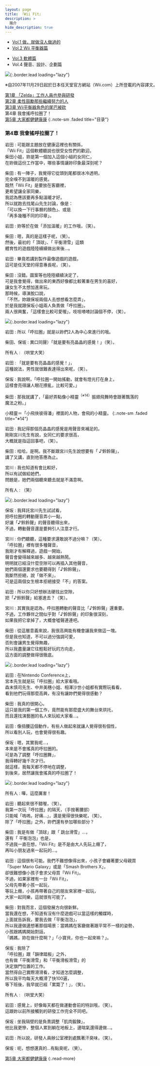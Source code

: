 ```yaml
---
layout: page
title: 『Wii Fit』 
description: >
  简介
hide_description: true
---
```


<nav class="pagination heading clearfix" role="navigation">
  <ul>
    <li class="pagination-item">
      <a href="../../vol1/1/">
        Vol.1 做，就做沒人做過的
      </a>
    </li>
    <li class="pagination-item">
      <a href="../../vol2/1/">
        Vol.2 Wii 平衡器篇
      </a>
    </li>
  </ul>
  <ul>
    <li class="pagination-item">
      <a href="../../vol3/1/">
        Vol.3 軟體篇
      </a>
    </li>
    <li class="pagination-item">
      <a style="background-color:rgba(225,224,224,0.3);">
        Vol.4 聲音、設計、企劃篇
      </a>
    </li>
  </ul>
</nav>

![](/interviews/cht-tw/wii/wiifit/vol1/img/wiifit_crv_vol4_11.jpg){:.border.lead loading="lazy"}

※自2007年11月29日起於日本任天堂官方網站（Wii.com）上所登載的內容譯文。

[第1章 「Zelda」工作人員也參與研發](1.md)<br>
[第2章 柔性鼓勵那些繼續努力的人](2.md)<br>
[第3章 Wii平衡器角色的尾巴被砍](3.md)<br>
第4章 我會搖呼拉圈了！<br>
[第5章 大家都健健康康](5.md)
{:.note-sm .faded title="目录"}

### 第4章 我會搖呼拉圈了！

岩田
: 可能跟主題放在健康這裡也有關係，<br>「Wii Fit」這個軟體聽說也很受女性們的歡迎。<br>柴田小姐，妳是第一個加入這個小組的女同仁，<br>在妳做這份工作當中，哪些事情讓妳印象最深刻呢？

柴田
: 有一陣子，我覺得它從頭到尾都很冰冷透明，<br>完全嗅不到溫暖的感覺。<br>既然「Wii Fit」是要放在客廳裡，<br>更希望讓全家同樂，<br>我認為應該要再多點溫暖才好。<br>所以就跑去找尾山先生討論，像是：<br>「可以換一下行事曆的顏色」、或是<br>「再多幾種不同的印章」。

岩田
: 妳等於在做「添加溫暖」的工作哦，（笑）。

柴田
: 嗯，真的是這樣子呢，（笑）。<br>然後，最初的「 頂球」、「 平衡滑雪」這類<br>體育性的遊戲陸陸續續做出來後…。

岩田
: 畢竟若講到製作最像遊戲的遊戲，<br>這可是任天堂的得意專長呢，（笑）。

柴田
: 沒錯。圖案等也陸陸續續決定了，<br>可是我會覺得，做出來的東西好像都比較著重在男生的喜好，<br>讓女生不太想加進來玩。<br>那時候，導演脫口說，<br>「不然，妳跟保坂兩個人去想想看怎麼弄」，<br>於是我就跟保坂小姐兩人負責做「呼拉圈」。<br>兩人很興奮，「這樣會比較可愛喔」，吱吱喳喳討論個不停，（笑）。



![](/interviews/cht-tw/wii/wiifit/vol1/img/wiifit_vol4_18.jpg){:.border.lead loading="lazy"}

岩田
: 所以「呼拉圈」就是以妳們2人為中心來進行的哦。

柴田、保坂
: 異口同聲）「就是要有亮晶晶的感覺！」（笑）。

所有人
: （哄堂大笑）

岩田
: 「就是要有亮晶晶的感覺！」，<br>這種說法，男性就很難表達得出來呢，（笑）。

保坂
: 我說啊，「呼拉圈一開始搖動，就會有燈光打在身上，<br>這樣會亮得讓人眼花撩亂，比較可愛。」

柴田
: 那我就講了，「最好弄點像小精靈<sup>（※14）</sup>振翅飛舞時會跟著飄落的<br>魔法之粉。」


小精靈＝「小飛俠彼得潘」裡面的人物，會飛的小精靈。
{:.note-sm .faded title="※14"}

岩田
: 我記得那個亮晶晶的感覺是用聲音來補足的。<br>剛剛宮川先生有說，女同仁的要求很高，<br>大概就是指這回事吧，（笑）。

柴田
: 哈哈，是啊。我不斷跟宮川先生說想要有「 ♪鈴鈴聲」，<br>講了又講，直到他答應為止。

宮川
: 我也知道有會比較好，<br>所以有試做給她們，<br>問題是，她們兩個聽來聽去就是不滿意啊。

所有人
: （笑）



![](/interviews/cht-tw/wii/wiifit/vol1/img/wiifit_vol4_19.jpg){:.border.lead loading="lazy"}

保坂
: 我拜託宮川先生試試看，<br>把呼拉圈的轉動聲音弄小一點，<br>好讓「♪鈴鈴聲」的聲音聽得出來，<br>不過，轉動聲音還是要夠引人注意才行。

宮川
: 你們聽聽，這種要求還敢說不過分嘛？（笑）。<br>「呼拉圈」裡有很多種聲音，<br>我剛才有解釋過，遊戲一開始，<br>聲音會變得越來越多、越來越熱鬧。<br>明明就已經沒什麼空隙可以再插入其他聲音，<br>她們兩個還要求也要聽得到「♪鈴鈴聲」，<br>我斷然拒絕，說「做不來」，<br>可是這兩個女生根本拒絕接受「不」的答案。

岩田
: 所以你只好想辦法硬找出空隙，<br>把「♪鈴鈴聲」給塞進去？（笑）。

宮川
: 其實我是認為，呼拉圈轉動的聲音比「♪鈴鈴聲」還重要。<br>不過，工作夥伴之間似乎對「♪鈴鈴聲」的印象很深刻，<br>如果我把它拿掉了，大概會噓聲連連吧。

柴田
: 從這層意義來說，我很高興能有機會讓我來做這一塊。<br>但是我也知道，不可以過分強調可愛，<br>否則會讓男生覺得無趣，<br>所以我盡量讓它往輕鬆好玩的方向走，<br>這方面的調整做得很徹底。



![](/interviews/cht-tw/wii/wiifit/vol1/img/wiifit_vol4_20.jpg){:.border.lead loading="lazy"}

岩田
: 在Nintendo Conference上，<br>宮本先生就是玩「呼拉圈」給大家看哦。<br>森末慎司先生、中井美穗小姐、相澤沙世小姐都有實際玩看看，<br>看到他們玩得那麼高興，有沒有讓妳們覺得很感動？

柴田
: 我真的很開心。<br>這只是我的第一個工作，竟然能有那麼盛大的舞台來烘托，<br>而且還找演藝圈的名人來玩給大家看…。

岩田
: 像扭腰這個動作，有些人做起來就讓人覺得很有個性，<br>所以看別人玩，也會覺得很有趣。

保坂
: 嗯，其實我呢…，<br>本來是不會搖真的呼拉圈的。<br>可是為了調整「呼拉圈舞」，<br>我得轉好幾千次才行。<br>就這樣，我每天都不停地在調整，<br>到後來，居然讓我會搖真的呼拉圈了！



![](/interviews/cht-tw/wii/wiifit/vol1/img/wiifit_vol4_21.jpg){:.border.lead loading="lazy"}

所有人
: 嘩，這麼厲害！

岩田
: 聽起來很不錯喔，（笑）。<br>我第一次玩「呼拉圈」的隔天，（手按著腰部）<br>只能喊「嗚嗚，好痛…」，還是覺得很快樂呢，（笑）。<br>除了「呼拉圈」之外，妳們還有參加哪些部分？

柴田
: 我是有做「頂球」跟「 跳台滑雪」…，<br>還有「 平衡泡泡」也是，<br>不過我一直在想，「Wii Fit」是不是由大人先玩上癮了，<br>再叫小朋友過來一起玩的…。

岩田
: 這個很有可能。我們不難想像得出來，小孩子會纏著要父母親買<br>「Super Mario Galaxy」或是「Smash Brothers X」，<br>卻很難想像小孩子會求父母買「Wii Fit」。<br>不過，如果家裡有一台「Wii Fit」，<br>父母先帶著小孩一起玩，<br>等玩上癮，小孩再帶著自己的朋友來家裡一起玩，<br>大家一起同樂，這就很有可能了。

柴田
: 對我而言，這個發展方向很新鮮。<br>當我還在想，不知道有沒有什麼遊戲可以當這樣的觸媒時，<br>上面就告訴我，要我去做「平衡泡泡」，<br>所以我邊做邊想著那個場景：當媽媽在客廳做著跟平常不一樣的姿勢，<br>小孩跟媽媽開始對話，<br>「媽媽，妳在做什麼啊？」「小寶貝，你也一起來嘛？」。

保坂
: 我除了<br>「呼拉圈」跟「韻律踏板」之外，<br>也有做「平衡滑雪」和「平衡滑板滑雪」的<br>決定旗門位置的工作。<br>當然得自己實際滑滑看，才知道怎麼調整，<br>所以我平均每天大概滑了快100遍，<br>等下班後，我早就已經「累斃了！」，（笑）。

所有人
: （哄堂大笑）

岩田
: 感覺上，好像每天都在做運動會前的特訓哦，（笑）。<br>這跟妳以前所接觸到的研發工作完全不同吧。

保坂
: 坐我隔壁的是負責調整「肌肉鍛鍊」，<br>他比我更慘，整個人累到躺在地板上，邊喘氣還得邊做…。

岩田
: 所以說，研發人員辦公室裡到處飄著汗臭味，（笑）。

保坂
: 呃，想想還真的…有點臭呢，（笑）。



[第5章 大家都健健康康](5.md)
{:.read-more}


